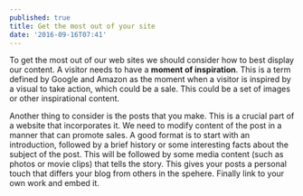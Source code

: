 ```yaml
---
published: true
title: Get the most out of your site
date: '2016-09-16T07:41'
---
```

To get the most out of our web sites we should consider how to best display our content. A visitor needs to have a **moment of inspiration**. This is a term defined by Google and Amazon as the moment when a visitor is inspired by a visual to take action, which could be a sale. This could be a set of images or other inspirational content.

Another thing to consider is the posts that you make. This is a crucial part of a website that incorporates it. We need to modify content of the post in a manner that can promote sales. A good format is to start with an introduction, followed by a brief history or some interesting facts about the subject of the post. This will be followed by some media content (such as photos or movie clips) that tells the story. This gives your posts a personal touch that differs your blog from others in the spehere. Finally link to your own work and embed it.
